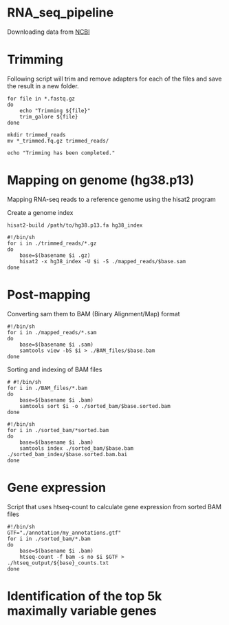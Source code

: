 # RNA_seq_pipeline

Downloading data from [NCBI](https://www.ncbi.nlm.nih.gov/sra)

<h1>Trimming</h1>
<p>Following script will trim and remove adapters for each of the files and save the result in a new folder.</p>

```
for file in *.fastq.gz
do
    echo "Trimming ${file}"
    trim_galore ${file}
done

mkdir trimmed_reads
mv *_trimmed.fq.gz trimmed_reads/

echo "Trimming has been completed."
```
<h1>Mapping on genome (hg38.p13)</h1>
<p>Mapping RNA-seq reads to a reference genome using the hisat2 program</p>

<p>Create a genome index</p>

```
hisat2-build /path/to/hg38.p13.fa hg38_index
```

```
#!/bin/sh
for i in ./trimmed_reads/*.gz
do
    base=$(basename $i .gz)
    hisat2 -x hg38_index -U $i -S ./mapped_reads/$base.sam
done
```
<h1>Post-mapping</h1>
<p>Сonverting sam them to BAM (Binary Alignment/Map) format</p>

```
#!/bin/sh
for i in ./mapped_reads/*.sam
do
    base=$(basename $i .sam)
    samtools view -bS $i > ./BAM_files/$base.bam
done
```
<p>Sorting and indexing of BAM files</p>

```
# #!/bin/sh
for i in ./BAM_files/*.bam
do
    base=$(basename $i .bam)
    samtools sort $i -o ./sorted_bam/$base.sorted.bam
done
```

```
#!/bin/sh
for i in ./sorted_bam/*sorted.bam
do
    base=$(basename $i .bam)
    samtools index ./sorted_bam/$base.bam ./sorted_bam_index/$base.sorted.bam.bai
done
```

<h1>Gene expression</h1>
<p>Script that uses htseq-count to calculate gene expression from sorted BAM files</p>

```
#!/bin/sh
GTF="./annotation/my_annotations.gtf"
for i in ./sorted_bam/*.bam
do
    base=$(basename $i .bam)
    htseq-count -f bam -s no $i $GTF > ./htseq_output/${base}_counts.txt
done
```
<h1>Identification of the top 5k maximally variable genes</h1>


